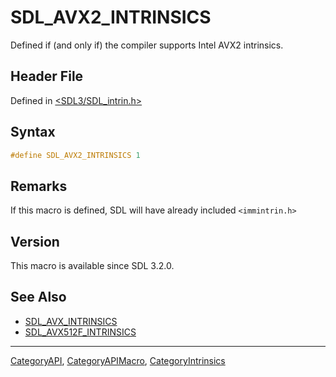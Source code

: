 # SDL_AVX2_INTRINSICS

Defined if (and only if) the compiler supports Intel AVX2 intrinsics.

## Header File

Defined in [<SDL3/SDL_intrin.h>](https://github.com/libsdl-org/SDL/blob/main/include/SDL3/SDL_intrin.h)

## Syntax

```c
#define SDL_AVX2_INTRINSICS 1
```

## Remarks

If this macro is defined, SDL will have already included `<immintrin.h>`

## Version

This macro is available since SDL 3.2.0.

## See Also

- [SDL_AVX_INTRINSICS](SDL_AVX_INTRINSICS)
- [SDL_AVX512F_INTRINSICS](SDL_AVX512F_INTRINSICS)

----
[CategoryAPI](CategoryAPI), [CategoryAPIMacro](CategoryAPIMacro), [CategoryIntrinsics](CategoryIntrinsics)

